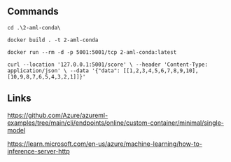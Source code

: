 ## Commands 

`cd .\2-aml-conda\`

`docker build . -t 2-aml-conda`

`docker run --rm -d -p 5001:5001/tcp 2-aml-conda:latest`

`
curl --location '127.0.0.1:5001/score' \
--header 'Content-Type: application/json' \
--data '{"data": [[1,2,3,4,5,6,7,8,9,10], [10,9,8,7,6,5,4,3,2,1]]}'
`

## Links
https://github.com/Azure/azureml-examples/tree/main/cli/endpoints/online/custom-container/minimal/single-model

https://learn.microsoft.com/en-us/azure/machine-learning/how-to-inference-server-http